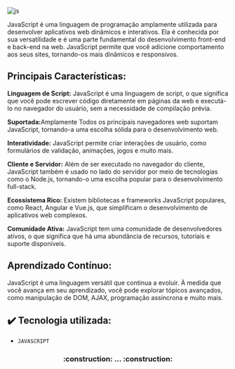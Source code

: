 ![js](https://github.com/darneees/Javascript_Course-ALURA/assets/79709843/489c46a8-a5b6-4efb-9349-03fcdf888e8d)

<p>
  JavaScript é uma linguagem de programação amplamente utilizada para desenvolver aplicativos web dinâmicos e interativos. Ela é conhecida por sua versatilidade e é uma parte fundamental do desenvolvimento front-end e back-end na web. JavaScript permite que você adicione comportamento aos seus sites, tornando-os mais dinâmicos e responsivos.
</p>

<h2>
  Principais Características: 
</h2>

<p>
<strong>Linguagem de Script:</strong> JavaScript é uma linguagem de script, o que significa que você pode escrever código diretamente em páginas da web e executá-lo no navegador do usuário, sem a necessidade de compilação prévia.

<strong>Suportada:</strong>Amplamente  Todos os principais navegadores web suportam JavaScript, tornando-a uma escolha sólida para o desenvolvimento web.

<strong>Interatividade:</strong> JavaScript permite criar interações de usuário, como formulários de validação, animações, jogos e muito mais.

<strong>Cliente e Servidor:</strong> Além de ser executado no navegador do cliente, JavaScript também é usado no lado do servidor por meio de tecnologias como o Node.js, tornando-o uma escolha popular para o desenvolvimento full-stack.

<strong>Ecossistema Rico:</strong> Existem bibliotecas e frameworks JavaScript populares, como React, Angular e Vue.js, que simplificam o desenvolvimento de aplicativos web complexos.

<strong>Comunidade Ativa:</strong> JavaScript tem uma comunidade de desenvolvedores ativos, o que significa que há uma abundância de recursos, tutoriais e suporte disponíveis.
</p>

<h2>
  Aprendizado Contínuo:
</h2>

<p>
JavaScript é uma linguagem versátil que continua a evoluir. À medida que você avança em seu aprendizado, você pode explorar tópicos avançados, como manipulação de DOM, AJAX, programação assíncrona e muito mais.
</p>

## ✔️ Tecnologia utilizada:
- ``JAVASCRIPT``

<h3 align="center">
  :construction: ... :construction:
</h3>
